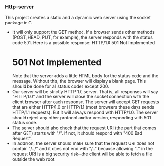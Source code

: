 
### Http-server
This project creates a static and a dynamic web server using the socket package in C. 

- It will only support the GET method.  If a browser sends other
  methods (POST, HEAD, PUT, for example), the server responds with the
  status code 501.  Here is a possible response:
        HTTP/1.0 501 Not Implemented
        <html><body><h1>501 Not Implemented</h1></body></html>
  Note that the server adds a little HTML body for the status code and
  the message.  Without this, the browser will display a blank page.
  This should be done for all status codes except 200.
- Our server will be strictly HTTP 1.0 server.  That is, all responses
  will say "HTTP/1.0" and the server will close the socket connection
  with the client browser after each response.
  The server will accept GET requests that are either HTTP/1.0 or
  HTTP/1.1 (most browsers these days sends HTTP/1.1 requests).  But it
  will always respond with HTTP/1.0.  The server should reject any
  other protocol and/or version, responding with 501 status code.
- The server should also check that the request URI (the part that
  comes after GET) starts with "/".  If not, it should respond with
  "400 Bad Request".
- In addition, the server should make sure that the request URI does not
  contain "/../" and it does not end with "/.." because allowing ".." in the
  request URI is a big security risk--the client will be able to fetch a
  file outside the web root.
